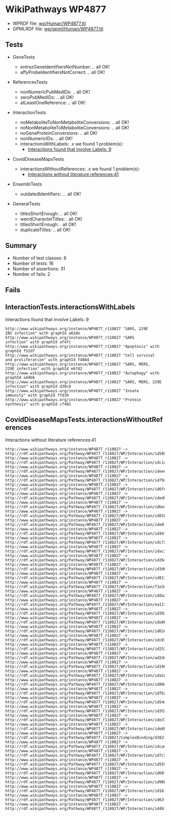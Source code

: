 # WikiPathways WP4877

* WPRDF file: [wp/Human/WP4877.ttl](../wp/Human/WP4877.ttl)
* GPMLRDF file: [wp/gpml/Human/WP4877.ttl](../wp/gpml/Human/WP4877.ttl)

## Tests

* GeneTests
    * entrezGeneIdentifiersNotNumber: .. all OK!
    * affyProbeIdentifiersNotCorrect: .. all OK!

* ReferencesTests
    * nonNumericPubMedIDs: .. all OK!
    * zeroPubMedIDs: .. all OK!
    * atLeastOneReference: .. all OK!

* InteractionTests
    * noMetaboliteToNonMetaboliteConversions: .. all OK!
    * noNonMetaboliteToMetaboliteConversions: .. all OK!
    * noGeneProteinConversions: .. all OK!
    * nonNumericIDs: .. all OK!
    * interactionsWithLabels: .x we found 1 problem(s):
        * [Interactions found that involve Labels: 9](#630d2680)

* CovidDiseaseMapsTests
    * interactionsWithoutReferences: .x we found 1 problem(s):
        * [Interactions without literature references:41](#2e295b9b)

* EnsemblTests
    * outdatedIdentifiers: ... all OK!

* GeneralTests
    * titlesShortEnough: .. all OK!
    * weirdCharacterTitles: . all OK!
    * titlesShortEnough: . all OK!
    * duplicateTitles: .. all OK!

## Summary

* Number of test classes: 6
* Number of tests: 16
* Number of assertions: 31
* Number of fails: 2

## Fails

<a name="630d2680" />

## InteractionTests.interactionsWithLabels

Interactions found that involve Labels: 9
```
http://www.wikipathways.org/instance/WP4877_r110827 "SARS, 229E
IBV infection" with graphId a62de
http://www.wikipathways.org/instance/WP4877_r110827 "SARS
infection" with graphId af4fc
http://www.wikipathways.org/instance/WP4877_r110827 "Apoptosis" with graphId f52d7
http://www.wikipathways.org/instance/WP4877_r110827 "Cell survival 
and proliferation" with graphId f4084
http://www.wikipathways.org/instance/WP4877_r110827 "SARS, MERS, 
229E infection" with graphId e67d2
http://www.wikipathways.org/instance/WP4877_r110827 "Autophagy" with graphId a44bb
http://www.wikipathways.org/instance/WP4877_r110827 "SARS, MERS, 229E
infection" with graphId d30c8
http://www.wikipathways.org/instance/WP4877_r110827 "Innate
immunity" with graphId ffd39
http://www.wikipathways.org/instance/WP4877_r110827 "Protein
synthesis" with graphId cf402

```
<a name="2e295b9b" />

## CovidDiseaseMapsTests.interactionsWithoutReferences

Interactions without literature references:41
```
http://www.wikipathways.org/instance/WP4877_r110827 -> http://rdf.wikipathways.org/Pathway/WP4877_r110827/WP/Interaction/id589b86fe
http://www.wikipathways.org/instance/WP4877_r110827 -> http://rdf.wikipathways.org/Pathway/WP4877_r110827/WP/Interaction/idc1c0f088
http://www.wikipathways.org/instance/WP4877_r110827 -> http://rdf.wikipathways.org/Pathway/WP4877_r110827/WP/Interaction/ideee7f970
http://www.wikipathways.org/instance/WP4877_r110827 -> http://rdf.wikipathways.org/Pathway/WP4877_r110827/WP/Interaction/id79ad2aef
http://www.wikipathways.org/instance/WP4877_r110827 -> http://rdf.wikipathways.org/Pathway/WP4877_r110827/WP/Interaction/id6fd5bed2
http://www.wikipathways.org/instance/WP4877_r110827 -> http://rdf.wikipathways.org/Pathway/WP4877_r110827/WP/Interaction/ided0c8de7
http://www.wikipathways.org/instance/WP4877_r110827 -> http://rdf.wikipathways.org/Pathway/WP4877_r110827/WP/Interaction/idbeaaca30
http://www.wikipathways.org/instance/WP4877_r110827 -> http://rdf.wikipathways.org/Pathway/WP4877_r110827/WP/Interaction/id81035407
http://www.wikipathways.org/instance/WP4877_r110827 -> http://rdf.wikipathways.org/Pathway/WP4877_r110827/WP/Interaction/ide012a8a5
http://www.wikipathways.org/instance/WP4877_r110827 -> http://rdf.wikipathways.org/Pathway/WP4877_r110827/WP/Interaction/id44f6de9d
http://www.wikipathways.org/instance/WP4877_r110827 -> http://rdf.wikipathways.org/Pathway/WP4877_r110827/WP/Interaction/idc72f872e
http://www.wikipathways.org/instance/WP4877_r110827 -> http://rdf.wikipathways.org/Pathway/WP4877_r110827/WP/Interaction/idac31cf2f
http://www.wikipathways.org/instance/WP4877_r110827 -> http://rdf.wikipathways.org/Pathway/WP4877_r110827/WP/Interaction/id264ad72f
http://www.wikipathways.org/instance/WP4877_r110827 -> http://rdf.wikipathways.org/Pathway/WP4877_r110827/WP/Interaction/id3d6c0762
http://www.wikipathways.org/instance/WP4877_r110827 -> http://rdf.wikipathways.org/Pathway/WP4877_r110827/WP/Interaction/id81131143
http://www.wikipathways.org/instance/WP4877_r110827 -> http://rdf.wikipathways.org/Pathway/WP4877_r110827/WP/Interaction/f1e34
http://www.wikipathways.org/instance/WP4877_r110827 -> http://rdf.wikipathways.org/Pathway/WP4877_r110827/WP/Interaction/idda26811d
http://www.wikipathways.org/instance/WP4877_r110827 -> http://rdf.wikipathways.org/Pathway/WP4877_r110827/WP/Interaction/ea117
http://www.wikipathways.org/instance/WP4877_r110827 -> http://rdf.wikipathways.org/Pathway/WP4877_r110827/WP/Interaction/id392d909b
http://www.wikipathways.org/instance/WP4877_r110827 -> http://rdf.wikipathways.org/Pathway/WP4877_r110827/WP/Interaction/ide06bd151
http://www.wikipathways.org/instance/WP4877_r110827 -> http://rdf.wikipathways.org/Pathway/WP4877_r110827/WP/Interaction/id62eba7d3
http://www.wikipathways.org/instance/WP4877_r110827 -> http://rdf.wikipathways.org/Pathway/WP4877_r110827/WP/Interaction/idc07c34c7
http://www.wikipathways.org/instance/WP4877_r110827 -> http://rdf.wikipathways.org/Pathway/WP4877_r110827/WP/Interaction/id2520366d
http://www.wikipathways.org/instance/WP4877_r110827 -> http://rdf.wikipathways.org/Pathway/WP4877_r110827/WP/Interaction/ad2dd
http://www.wikipathways.org/instance/WP4877_r110827 -> http://rdf.wikipathways.org/Pathway/WP4877_r110827/WP/Interaction/id198c85f
http://www.wikipathways.org/instance/WP4877_r110827 -> http://rdf.wikipathways.org/Pathway/WP4877_r110827/WP/Interaction/ida2a9cdb0
http://www.wikipathways.org/instance/WP4877_r110827 -> http://rdf.wikipathways.org/Pathway/WP4877_r110827/WP/Interaction/id80dca1f4
http://www.wikipathways.org/instance/WP4877_r110827 -> http://rdf.wikipathways.org/Pathway/WP4877_r110827/WP/Interaction/idfb2829ab
http://www.wikipathways.org/instance/WP4877_r110827 -> http://rdf.wikipathways.org/Pathway/WP4877_r110827/WP/Interaction/id54d4a9a9
http://www.wikipathways.org/instance/WP4877_r110827 -> http://rdf.wikipathways.org/Pathway/WP4877_r110827/WP/Interaction/id352f2389
http://www.wikipathways.org/instance/WP4877_r110827 -> http://rdf.wikipathways.org/Pathway/WP4877_r110827/WP/Interaction/ide37bb3b6
http://www.wikipathways.org/instance/WP4877_r110827 -> http://rdf.wikipathways.org/Pathway/WP4877_r110827/WP/Interaction/ide8866e40
http://www.wikipathways.org/instance/WP4877_r110827 -> http://rdf.wikipathways.org/Pathway/WP4877_r110827/ComplexBinding/d382f
http://www.wikipathways.org/instance/WP4877_r110827 -> http://rdf.wikipathways.org/Pathway/WP4877_r110827/WP/Interaction/idcac13c17
http://www.wikipathways.org/instance/WP4877_r110827 -> http://rdf.wikipathways.org/Pathway/WP4877_r110827/WP/Interaction/id7c30bf1f
http://www.wikipathways.org/instance/WP4877_r110827 -> http://rdf.wikipathways.org/Pathway/WP4877_r110827/WP/Interaction/id559f5826
http://www.wikipathways.org/instance/WP4877_r110827 -> http://rdf.wikipathways.org/Pathway/WP4877_r110827/WP/Interaction/id60fca41b
http://www.wikipathways.org/instance/WP4877_r110827 -> http://rdf.wikipathways.org/Pathway/WP4877_r110827/WP/Interaction/id9808cc66
http://www.wikipathways.org/instance/WP4877_r110827 -> http://rdf.wikipathways.org/Pathway/WP4877_r110827/WP/Interaction/id1b1215f4
http://www.wikipathways.org/instance/WP4877_r110827 -> http://rdf.wikipathways.org/Pathway/WP4877_r110827/WP/Interaction/id63f652b7
http://www.wikipathways.org/instance/WP4877_r110827 -> http://rdf.wikipathways.org/Pathway/WP4877_r110827/WP/Interaction/id4b1d8b89

```
